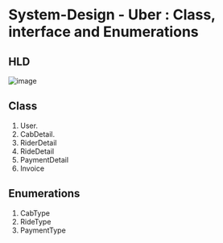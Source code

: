 # System-Design - Uber : Class, interface and Enumerations

## HLD

![image](https://github.com/user-attachments/assets/d5885eb9-7ffe-4beb-86f8-bb65f0b05227)


## Class
1. User.
2. CabDetail.
3. RiderDetail
4. RideDetail
5. PaymentDetail
6. Invoice

## Enumerations
1. CabType
2. RideType
3. PaymentType
